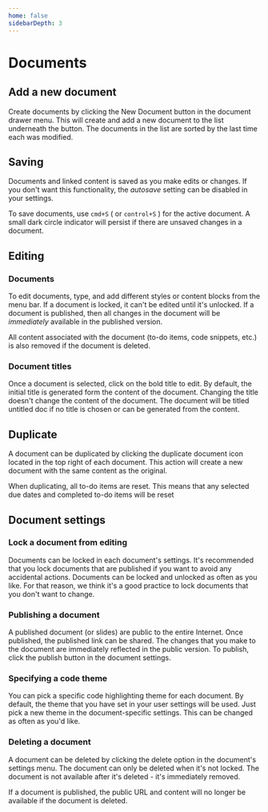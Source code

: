 ```yaml
---
home: false
sidebarDepth: 3
---
```


# Documents

## Add a new document

Create documents by clicking the New Document button in the document drawer menu. This will create and add a new document to the list underneath the button. The documents in the list are sorted by the last time each was modified.

## Saving

Documents and linked content is saved as you make edits or changes. If you don't want this functionality, the _autosave_ setting can be disabled in your settings.

To save documents, use `cmd+S` ( or `control+S` ) for the active document. A small dark circle indicator will persist if there are unsaved changes in a document.

## Editing

### Documents

To edit documents, type, and add different styles or content blocks from the menu bar. If a document is locked, it can't be edited until it's unlocked. If a document is published, then all changes in the document will be _immediately_ available in the published version.

All content associated with the document (to-do items, code snippets, etc.) is also removed if the document is deleted.

### Document titles

Once a document is selected, click on the bold title to edit. By default, the initial title is generated form the content of the document. Changing the title doesn't change the content of the document. The document will be titled untitled doc if no title is chosen or can be generated from the content.

## Duplicate

A document can be duplicated by clicking the duplicate document icon located in the top right of each document. This action will create a new document with the same content as the original.

When duplicating, all to-do items are reset. This means that any selected due dates and completed to-do items will be reset

## Document settings

### Lock a document from editing

Documents can be locked in each document's settings. It's recommended that you lock documents that are published if you want to avoid any accidental actions. Documents can be locked and unlocked as often as you like. For that reason, we think it's a good practice to lock documents that you don't want to change.

### Publishing a document

A published document (or slides) are public to the entire Internet. Once published, the published link can be shared. The changes that you make to the document are immediately reflected in the public version. To publish, click the publish button in the document settings.

### Specifying a code theme

You can pick a specific code highlighting theme for each document. By default, the theme that you have set in your user settings will be used. Just pick a new theme in the document-specific settings. This can be changed as often as you'd like.

### Deleting a document

A document can be deleted by clicking the delete option in the document's settings menu. The document can only be deleted when it's not locked. The document is not available after it's deleted - it's immediately removed.

If a document is published, the public URL and content will no longer be available if the document is deleted.

